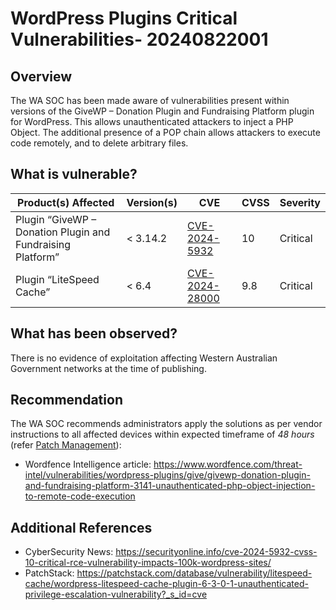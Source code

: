 # WordPress Plugins Critical Vulnerabilities- 20240822001

## Overview

The WA SOC has been made aware of vulnerabilities present within versions of the GiveWP – Donation Plugin and Fundraising Platform plugin for WordPress. This allows unauthenticated attackers to inject a PHP Object. The additional presence of a POP chain allows attackers to execute code remotely, and to delete arbitrary files.

## What is vulnerable?

| Product(s) Affected                                        | Version(s) | CVE                                                               | CVSS | Severity |
| ---------------------------------------------------------- | ---------- | ----------------------------------------------------------------- | ---- | -------- |
| Plugin “GiveWP – Donation Plugin and Fundraising Platform” | < 3.14.2   | [CVE-2024-5932](https://nvd.nist.gov/vuln/detail/cve-2024-5932)   | 10   | Critical |
| Plugin “LiteSpeed Cache”                                   | < 6.4      | [CVE-2024-28000](https://nvd.nist.gov/vuln/detail/CVE-2024-28000) | 9.8  | Critical |

## What has been observed?

There is no evidence of exploitation affecting Western Australian Government networks at the time of publishing.

## Recommendation

The WA SOC recommends administrators apply the solutions as per vendor instructions to all affected devices within expected timeframe of *48 hours* (refer [Patch Management](../guidelines/patch-management.md)):

- Wordfence Intelligence article: <https://www.wordfence.com/threat-intel/vulnerabilities/wordpress-plugins/give/givewp-donation-plugin-and-fundraising-platform-3141-unauthenticated-php-object-injection-to-remote-code-execution>

## Additional References

- CyberSecurity News: <https://securityonline.info/cve-2024-5932-cvss-10-critical-rce-vulnerability-impacts-100k-wordpress-sites/>
- PatchStack: <https://patchstack.com/database/vulnerability/litespeed-cache/wordpress-litespeed-cache-plugin-6-3-0-1-unauthenticated-privilege-escalation-vulnerability?_s_id=cve>

